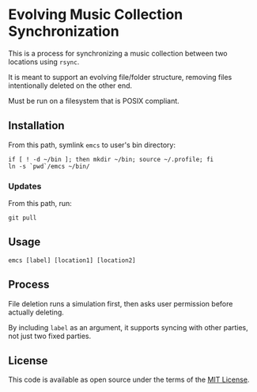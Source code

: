 # Evolving Music Collection Synchronization

This is a process for synchronizing a music collection between two locations using `rsync`.

It is meant to support an evolving file/folder structure, removing files intentionally deleted on the other end.

Must be run on a filesystem that is POSIX compliant.

## Installation

From this path, symlink `emcs` to user's bin directory:

```
if [ ! -d ~/bin ]; then mkdir ~/bin; source ~/.profile; fi
ln -s `pwd`/emcs ~/bin/
```

### Updates

From this path, run:

```
git pull
```

## Usage

```
emcs [label] [location1] [location2]
```

## Process

File deletion runs a simulation first, then asks user permission before actually deleting.

By including `label` as an argument, it supports syncing with other parties, not just two fixed parties.

## License

This code is available as open source under the terms of the [MIT License](http://opensource.org/licenses/MIT).
